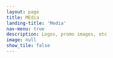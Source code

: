 ```yaml
---
layout: page
title: MEdia
landing-title: 'Media'
nav-menu: true
description: Logos, promo images, etc
image: null
show_tile: false
---
```

